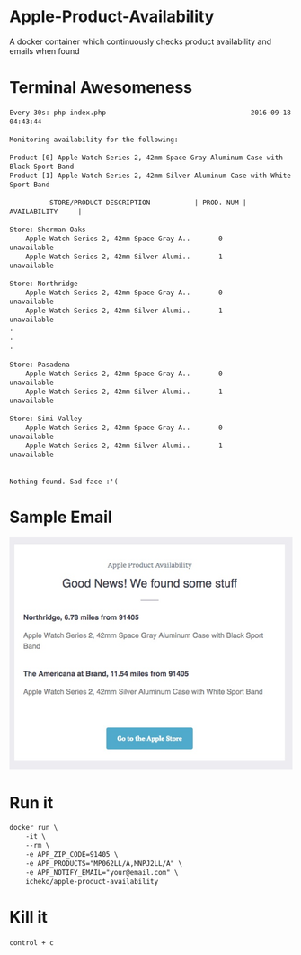# Apple-Product-Availability
A docker container which continuously checks product availability and emails when found

# Terminal Awesomeness
```
Every 30s: php index.php                                    2016-09-18 04:43:44

Monitoring availability for the following:

Product [0] Apple Watch Series 2, 42mm Space Gray Aluminum Case with Black Sport Band
Product [1] Apple Watch Series 2, 42mm Silver Aluminum Case with White Sport Band

          STORE/PRODUCT DESCRIPTION           | PROD. NUM |     AVAILABILITY     |

Store: Sherman Oaks
    Apple Watch Series 2, 42mm Space Gray A..       0           unavailable
    Apple Watch Series 2, 42mm Silver Alumi..       1           unavailable

Store: Northridge
    Apple Watch Series 2, 42mm Space Gray A..       0           unavailable
    Apple Watch Series 2, 42mm Silver Alumi..       1           unavailable
.
.
.

Store: Pasadena
    Apple Watch Series 2, 42mm Space Gray A..       0           unavailable
    Apple Watch Series 2, 42mm Silver Alumi..       1           unavailable

Store: Simi Valley
    Apple Watch Series 2, 42mm Space Gray A..       0           unavailable
    Apple Watch Series 2, 42mm Silver Alumi..       1           unavailable


Nothing found. Sad face :'(
```
# Sample Email
![Image of Yaktocat](email_example.jpg)

# Run it
```
docker run \
	-it \
	--rm \
	-e APP_ZIP_CODE=91405 \
	-e APP_PRODUCTS="MP062LL/A,MNPJ2LL/A" \
	-e APP_NOTIFY_EMAIL="your@email.com" \
	icheko/apple-product-availability
```

# Kill it
`control + c`

